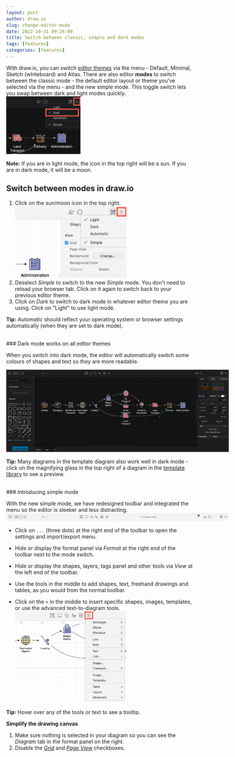 ```yaml
---
layout: post
author: draw.io
slug: change-editor-mode
date: 2022-10-31 09:24:00
title: Switch between classic, simple and dark modes
tags: [features]
categories: [features]
---
```


With draw.io, you can switch [editor themes](/blog/diagram-editor-theme.html) via the menu - Default, Minimal, Sketch (whiteboard) and Atlas. There are also editor **modes** to switch between the classic mode - the default editor layout or theme you've selected via the menu - and the new simple mode. This toggle switch lets you swap between dark and light modes quickly.
<br /><img src="/assets/img/blog/mode-switch-dark.png" style="width=100%;max-width:200px;height:auto;" alt="Click on the sun/moon in the top right and enable or disable the simple whiteboard editor or the dark/light editor theme.">

**Note:** If you are in light mode, the icon in the top right will be a sun. If you are in dark mode, it will be a moon. 

## Switch between modes in draw.io

1. Click on the sun/moon icon in the top right. 
<br /><img src="/assets/img/blog/mode-switch-simple.png" style="width=100%;max-width:300px;height:auto;" alt="Click on the sun/moon in the top right and switch between the four classic editor themes, and the simple mode, as well as between dark and light modes">
1. Deselect _Simple_ to switch to the new _Simple_ mode. You don't need to reload your browser tab. Click on it again to switch back to your previous editor theme.
2. Click on _Dark_ to switch to dark mode in whatever editor theme you are using. Click on "Light" to use light mode. 

**Tip:** _Automatic_ should reflect your operating system or browser settings automatically (when they are set to dark mode).

<br />
### Dark mode works on all editor themes

When you switch into dark mode, the editor will automatically switch some colours of shapes and text so they are more readable. 

<img src="/assets/img/blog/automatic-dark-light.png" style="width=100%;max-width:600px;height:auto;" alt="Automatic will set the editor into dark or light mode depending on your operating system or browser dark/light settings">

**Tip:** Many diagrams in the template diagram also work well in dark mode - click on the magnifying glass in the top right of a diagram in the [template library](/blog/template-diagrams.html) to see a preview.

<br />
### Introducing simple mode

With the new simple mode, we have redesigned toolbar and integrated the menu so the editor is sleeker and less distracting.
<br /><img src="/assets/img/blog/simple-mode-toolbar.png" style="width=100%;max-width:600px;height:auto;" alt="The draw.io simple mode has a simpler toolbar which integrates the menu">

* Click on ``...`` (three dots) at the right end of the toolbar to open the settings and import/export menu. 

* Hide or display the format panel via _Format_ at the right end of the toolbar next to the mode switch. 

* Hide or display the shapes, layers, tags panel and other tools via _View_ at the left end of the toolbar.

* Use the tools in the middle to add shapes, text, freehand drawings and tables, as you would from the normal toolbar. 

* Click on the ``+`` in the middle to insert specific shapes, images, templates, or use the advanced text-to-diagram tools.
<br /><img src="/assets/img/blog/simple-mode-insert.png" style="width=100%;max-width:300px;height:auto;" alt="Click on the + to insert specific shapes, images, templates, and more via the toolbar in draw.io in simple mode">

**Tip:** Hover over any of the tools or text to see a tooltip.

**Simplify the drawing canvas**
1. Make sure nothing is selected in your diagram so you can see the _Diagram_ tab in the format panel on the right. 
2. Disable the [_Grid_](/doc/faq/editor-grid-change.html) and [_Page View_](/doc/faq/editor-page-view.html) checkboxes.